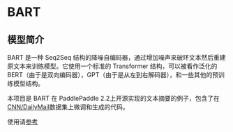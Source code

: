 # BART

## 模型简介

BART 是一种 Seq2Seq 结构的降噪自编码器，通过增加噪声来破环文本然后重建原文本来训练模型。它使用一个标准的 Transformer 结构，可以被看作泛化的 BERT（由于是双向编码器），GPT（由于是从左到右解码器），和一些其他的预训练模型结构。

本项目是 BART 在 PaddlePaddle 2.2上开源实现的文本摘要的例子，包含了在[CNN/DailyMail](https://arxiv.org/pdf/1704.04368.pdf)数据集上微调和生成的代码。

使用请[参考](https://github.com/PaddlePaddle/PaddleNLP/tree/release/2.8/examples/text_summarization/bart)
